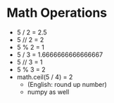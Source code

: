# Math Operations
- 5 / 2 = 2.5
- 5 // 2 = 2
- 5 % 2 = 1
- 5 / 3 = 1.6666666666666667
- 5 // 3 = 1
- 5 % 3 = 2
- math.ceil(5 / 4) =  2 
    - (English: round up number)
    - numpy as well
